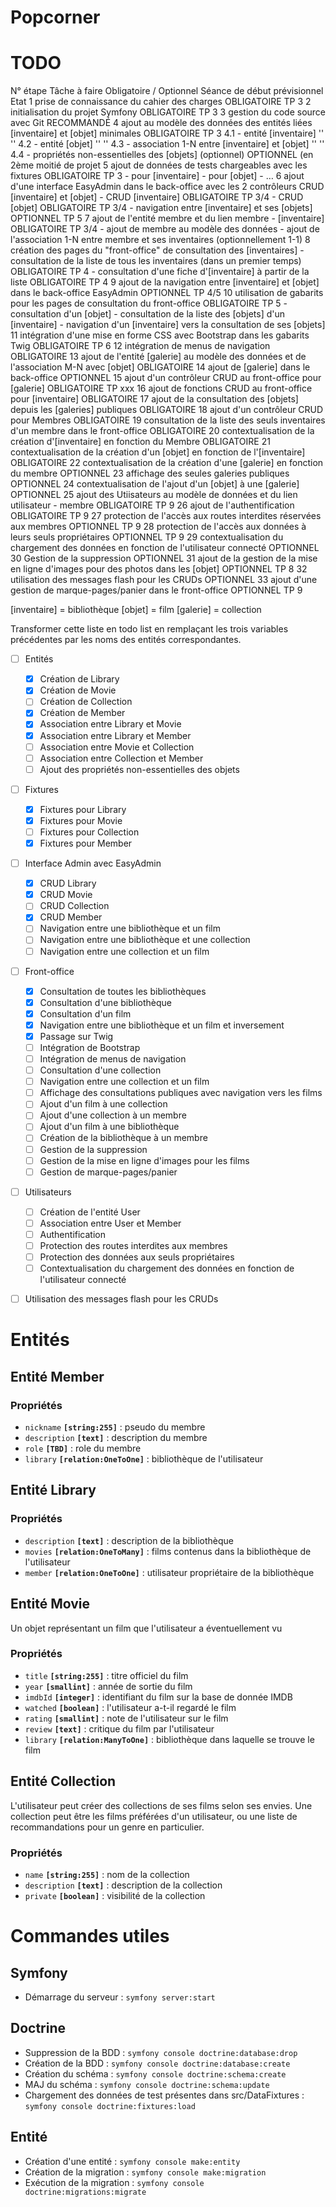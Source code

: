 # Popcorner

# TODO


N° étape	Tâche à faire	Obligatoire / Optionnel	Séance de début prévisionnel	Etat
1	prise de connaissance du cahier des charges	OBLIGATOIRE	TP 3
2	initialisation du projet Symfony	OBLIGATOIRE	TP 3
3	gestion du code source avec Git	RECOMMANDÉ
4	ajout au modèle des données des entités liées [inventaire] et [objet] minimales	OBLIGATOIRE	TP 3
4.1	- entité [inventaire]	''	''
4.2	- entité [objet]	''	''
4.3	- association 1-N entre [inventaire] et [objet]	''	''
4.4	- propriétés non-essentielles des [objets] (optionnel)	OPTIONNEL	(en 2ème moitié de projet
5	ajout de données de tests chargeables avec les fixtures	OBLIGATOIRE	TP 3
 	- pour [inventaire]
 	- pour [objet]
 	- …
6	ajout d'une interface EasyAdmin dans le back-office avec les 2 contrôleurs CRUD [inventaire] et [objet]
 	- CRUD [inventaire]	OBLIGATOIRE	TP 3/4
 	- CRUD [objet]	OBLIGATOIRE	TP 3/4
 	- navigation entre [inventaire] et ses [objets]	OPTIONNEL	TP 5
7	ajout de l'entité membre et du lien membre - [inventaire]	OBLIGATOIRE	TP 3/4
 	- ajout de membre au modèle des données
 	- ajout de l'association 1-N entre membre et ses inventaires (optionnellement 1-1)
8	création des pages du "front-office" de consultation des [inventaires]
 	- consultation de la liste de tous les inventaires (dans un premier temps)	OBLIGATOIRE	TP 4
 	- consultation d'une fiche d'[inventaire] à partir de la liste	OBLIGATOIRE	TP 4
9	ajout de la navigation entre [inventaire] et [objet] dans le back-office EasyAdmin	OPTIONNEL	TP 4/5
10	utilisation de gabarits pour les pages de consultation du front-office	OBLIGATOIRE	TP 5
 	- consultation d'un [objet]
 	- consultation de la liste des [objets] d'un [inventaire]
 	- navigation d'un [inventaire] vers la consultation de ses [objets]
11	intégration d'une mise en forme CSS avec Bootstrap dans les gabarits Twig	OBLIGATOIRE	TP 6
12	intégration de menus de navigation	OBLIGATOIRE
13	ajout de l'entité [galerie] au modèle des données et de l'association M-N avec [objet]	OBLIGATOIRE
14	ajout de [galerie] dans le back-office	OPTIONNEL
15	ajout d'un contrôleur CRUD au front-office pour [galerie]	OBLIGATOIRE	TP xxx
16	ajout de fonctions CRUD au front-office pour [inventaire]	OBLIGATOIRE
17	ajout de la consultation des [objets] depuis les [galeries] publiques	OBLIGATOIRE
18	ajout d'un contrôleur CRUD pour Membres	OBLIGATOIRE
19	consultation de la liste des seuls inventaires d'un membre dans le front-office	OBLIGATOIRE
20	contextualisation de la création d'[inventaire] en fonction du Membre	OBLIGATOIRE
21	contextualisation de la création d'un [objet] en fonction de l'[inventaire]	OBLIGATOIRE
22	contextualisation de la création d'une [galerie] en fonction du membre	OPTIONNEL
23	affichage des seules galeries publiques	OPTIONNEL
24	contextualisation de l'ajout d'un [objet] à une [galerie]	OPTIONNEL
25	ajout des Utiisateurs au modèle de données et du lien utilisateur - membre	OBLIGATOIRE	TP 9
26	ajout de l'authentification	OBLIGATOIRE	TP 9
27	protection de l'accès aux routes interdites réservées aux membres	OPTIONNEL	TP 9
28	protection de l'accès aux données à leurs seuls propriétaires	OPTIONNEL	TP 9
29	contextualisation du chargement des données en fonction de l'utilisateur connecté	OPTIONNEL
30	Gestion de la suppression	OPTIONNEL
31	ajout de la gestion de la mise en ligne d'images pour des photos dans les [objet]	OPTIONNEL	TP 8
32	utilisation des messages flash pour les CRUDs	OPTIONNEL
33	ajout d'une gestion de marque-pages/panier dans le front-office	OPTIONNEL	TP 9

[inventaire] = bibliothèque
[objet] = film
[galerie] = collection

Transformer cette liste en todo list en remplaçant les trois variables précédentes par les noms des entités correspondantes.

- [ ] Entités
    - [x] Création de Library
    - [x] Création de Movie
    - [ ] Création de Collection
    - [x] Création de Member
    - [x] Association entre Library et Movie
    - [x] Association entre Library et Member
    - [ ] Association entre Movie et Collection
    - [ ] Association entre Collection et Member
    - [ ] Ajout des propriétés non-essentielles des objets
- [ ] Fixtures
    - [x] Fixtures pour Library
    - [x] Fixtures pour Movie
    - [ ] Fixtures pour Collection
    - [x] Fixtures pour Member
- [ ] Interface Admin avec EasyAdmin
    - [x] CRUD Library
    - [x] CRUD Movie
    - [ ] CRUD Collection
    - [x] CRUD Member
    - [ ] Navigation entre une bibliothèque et un film
    - [ ] Navigation entre une bibliothèque et une collection
    - [ ] Navigation entre une collection et un film
- [ ] Front-office
    - [x] Consultation de toutes les bibliothèques
    - [x] Consultation d'une bibliothèque
    - [x] Consultation d'un film
    - [x] Navigation entre une bibliothèque et un film et inversement
    - [x] Passage sur Twig
    - [ ] Intégration de Bootstrap
    - [ ] Intégration de menus de navigation
    - [ ] Consultation d'une collection
    - [ ] Navigation entre une collection et un film
    - [ ] Affichage des consultations publiques avec navigation vers les films
    - [ ] Ajout d'un film à une collection
    - [ ] Ajout d'une collection à un membre
    - [ ] Ajout d'un film à une bibliothèque
    - [ ] Création de la bibliothèque à un membre
    - [ ] Gestion de la suppression
    - [ ] Gestion de la mise en ligne d'images pour les films
    - [ ] Gestion de marque-pages/panier
- [ ] Utilisateurs
    - [ ] Création de l'entité User
    - [ ] Association entre User et Member
    - [ ] Authentification
    - [ ] Protection des routes interdites aux membres
    - [ ] Protection des données aux seuls propriétaires
    - [ ] Contextualisation du chargement des données en fonction de l'utilisateur connecté
- [ ] Utilisation des messages flash pour les CRUDs



# Entités

## Entité Member

### Propriétés
- `nickname` **`[string:255]`** : pseudo du membre
- `description` **`[text]`** : description du membre
- `role` **`[TBD]`** : role du membre
- `library` **`[relation:OneToOne]`** : bibliothèque de l'utilisateur


## Entité Library

### Propriétés
- `description` **`[text]`** : description de la bibliothèque
- `movies` **`[relation:OneToMany]`** : films contenus dans la bibliothèque de l'utilisateur
- `member` **`[relation:OneToOne]`** : utilisateur propriétaire de la bibliothèque

## Entité Movie
Un objet représentant un film que l'utilisateur a éventuellement vu

### Propriétés
- `title` **`[string:255]`** : titre officiel du film
- `year` **`[smallint]`** : année de sortie du film
- `imdbId` **`[integer]`** : identifiant du film sur la base de donnée IMDB
- `watched` **`[boolean]`** : l'utilisateur a-t-il regardé le film
- `rating` **`[smallint]`** : note de l'utilisateur sur le film
- `review` **`[text]`** : critique du film par l'utilisateur
- `library` **`[relation:ManyToOne]`** : bibliothèque dans laquelle se trouve le film


## Entité Collection
L'utilisateur peut créer des collections de ses films selon ses envies. Une collection peut être les films préférées d'un utilisateur, ou une liste de recommandations pour un genre en particulier.

### Propriétés
- `name` **`[string:255]`** : nom de la collection
- `description` **`[text]`** : description de la collection
- `private` **`[boolean]`** : visibilité de la collection


# Commandes utiles

## Symfony

- Démarrage du serveur : `symfony server:start`

## Doctrine

- Suppression de la BDD : `symfony console doctrine:database:drop`
- Création de la BDD : `symfony console doctrine:database:create`
- Création du schéma : `symfony console doctrine:schema:create`
- MAJ du schéma : `symfony console doctrine:schema:update`
- Chargement des données de test présentes dans src/DataFixtures : `symfony console doctrine:fixtures:load`

## Entité

- Création d'une entité : `symfony console make:entity`
- Création de la migration : `symfony console make:migration`
- Exécution de la migration : `symfony console doctrine:migrations:migrate`
